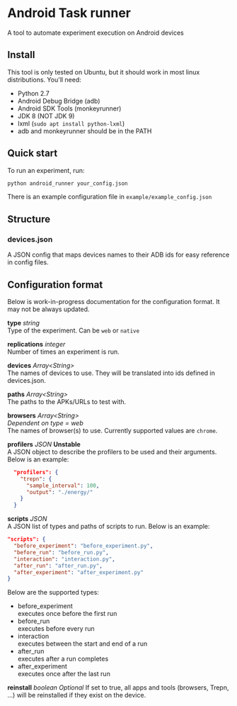 # Android Task runner
A tool to automate experiment execution on Android devices

## Install
This tool is only tested on Ubuntu, but it should work in most linux distributions.
You'll need:
- Python 2.7
- Android Debug Bridge (adb)
- Android SDK Tools (monkeyrunner)
- JDK 8 (NOT JDK 9)
- lxml (`sudo apt install python-lxml`)
- adb and monkeyrunner should be in the PATH

## Quick start
To run an experiment, run:
```bash
python android_runner your_config.json
```
There is an example configuration file in `example/example_config.json`

## Structure
### devices.json
A JSON config that maps devices names to their ADB ids for easy reference in config files.

## Configuration format
Below is work-in-progress documentation for the configuration format.
It may not be always updated.

**type** *string*  
Type of the experiment. Can be `web` or `native`

**replications** *integer*  
Number of times an experiment is run.

**devices** *Array\<String\>*  
The names of devices to use. They will be translated into ids defined in devices.json.

**paths** *Array\<String\>*  
The paths to the APKs/URLs to test with.

**browsers** *Array\<String\>*  
*Dependent on type = web*  
The names of browser(s) to use. Currently supported values are `chrome`.

**profilers** *JSON* **Unstable**  
A JSON object to describe the profilers to be used and their arguments. Below is an example:
```json
  "profilers": {
    "trepn": {
      "sample_interval": 100,
      "output": "./energy/"
    }
  }
```

**scripts** *JSON*  
A JSON list of types and paths of scripts to run. Below is an example:
```json
"scripts": {
  "before_experiment": "before_experiment.py",
  "before_run": "before_run.py",
  "interaction": "interaction.py",
  "after_run": "after_run.py",
  "after_experiment": "after_experiment.py"
}
```
Below are the supported types:
- before_experiment  
  executes once before the first run
- before_run  
  executes before every run
- interaction  
  executes between the start and end of a run
- after_run  
  executes after a run completes
- after_experiment  
  executes once after the last run

**reinstall** *boolean* *Optional*
If set to true, all apps and tools (browsers, Trepn, ...) will be reinstalled if they exist on the device.